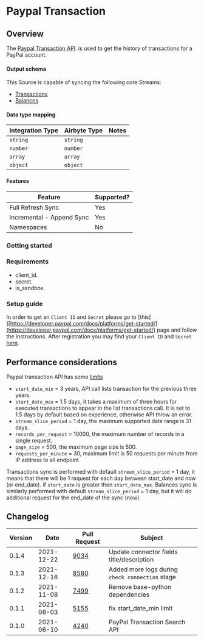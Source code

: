 # Paypal Transaction

## Overview

The [Paypal Transaction API](https://developer.paypal.com/docs/api/transaction-search/v1/). is used to get the history of transactions for a PayPal account.

#### Output schema

This Source is capable of syncing the following core Streams:

* [Transactions](https://developer.paypal.com/docs/api/transaction-search/v1/#transactions)
* [Balances](https://developer.paypal.com/docs/api/transaction-search/v1/#balances)

#### Data type mapping

| Integration Type | Airbyte Type | Notes |
| ---------------- | ------------ | ----- |
| `string`         | `string`     |       |
| `number`         | `number`     |       |
| `array`          | `array`      |       |
| `object`         | `object`     |       |

#### Features

| Feature                   | Supported? |
| ------------------------- | ---------- |
| Full Refresh Sync         | Yes        |
| Incremental - Append Sync | Yes        |
| Namespaces                | No         |

### Getting started

### Requirements

* client\_id.
* secret.
* is\_sandbox.

### Setup guide

In order to get an `Client ID` and `Secret` please go to \[this]\([https://developer.paypal.com/docs/platforms/get-started/](https://developer.paypal.com/docs/platforms/get-started/) page and follow the instructions. After registration you may find your `Client ID` and `Secret` [here](https://developer.paypal.com/developer/accounts/).

## Performance considerations

Paypal transaction API has some [limits](https://developer.paypal.com/docs/integration/direct/transaction-search/)

* `start_date_min` = 3 years, API call lists transaction for the previous three years.
* `start_date_max` = 1.5 days, it takes a maximum of three hours for executed transactions to appear in the list transactions call. It is set to 1.5 days by default based on experience, otherwise API throw an error.
* `stream_slice_period` = 1 day, the maximum supported date range is 31 days.
* `records_per_request` = 10000, the maximum number of records in a single request.
* `page_size` = 500, the maximum page size is 500.
* `requests_per_minute` = 30, maximum limit is 50 requests per minute from IP address to all endpoint

Transactions sync is performed with default `stream_slice_period` = 1 day, it means that there will be 1 request for each day between start\_date and now (or end\_date). if `start_date` is greater then `start_date_max`. Balances sync is similarly performed with default `stream_slice_period` = 1 day, but it will do additional request for the end\_date of the sync (now).

## Changelog

| Version | Date       | Pull Request                                           | Subject                                         |
| ------- | ---------- | ------------------------------------------------------ | ----------------------------------------------- |
| 0.1.4   | 2021-12-22 | [9034](https://github.com/airbytehq/airbyte/pull/9034) | Update connector fields title/description       |
| 0.1.3   | 2021-12-16 | [8580](https://github.com/airbytehq/airbyte/pull/8580) | Added more logs during `check connection` stage |
| 0.1.2   | 2021-11-08 | [7499](https://github.com/airbytehq/airbyte/pull/7499) | Remove base-python dependencies                 |
| 0.1.1   | 2021-08-03 | [5155](https://github.com/airbytehq/airbyte/pull/5155) | fix start\_date\_min limit                      |
| 0.1.0   | 2021-06-10 | [4240](https://github.com/airbytehq/airbyte/pull/4240) | PayPal Transaction Search API                   |
